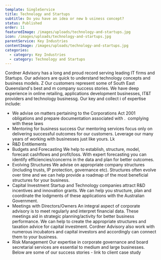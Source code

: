 ```yaml
---
template: SingleService
title: Technology and Startups
subtitle: Do you have an idea or new b usiness concept?
status: Published
order: 11
featuredImage: /images/uploads/technology-and-startups.jpg
icon: /images/uploads/technology-and-startups.jpg
parentService: Key Industries
contentImage: /images/uploads/technology-and-startups.jpg
categories:
  - category: Key Industries
  - category: Technology and Startups
---
```


Cordner Advisory has a long and proud record serving leading IT firms and Startups.
Our advisors are quick to understand technology concepts and business models. Z Our customers represent some of South East Queensland's best and m company success stories. We have deep experience in online retailing, applications development businesses, IT&T providers and technology businessg.
Our key and collect ​i​ of expertise include:

- We advise on matters pertaining to the Corporations Act 2001 obligations and prepare​ documentation associated with . ​ ​complying with these laws
- Mentoring for business success Our mentoring services focus only on
  delivering successful outcomes for our customers. Leverage our many years of working with businesses just like yours. Lk
- R&D Entitlements
- Budgets and Forecasting
  We help to establish, structure, model,
  forecast cashflows and profit/loss. With expert forecasting you can identify efficiencies/concerns in the data and plan for better outcomes.
- Evolving Structures
  We advise on appropriate company
  structures (including trusts, IP protection, governance etc). Structures often evolve over time and we can help provide a roadmap of the most beneficial structures for your business.
- Capital Investment
  Startup and Technology companies attract R&D incentives and innovation grants. We can help you structure, plan and coordinate the lodgments of these applications with the Australian Government.
- Meetings with Directors/Owners An integral aspect of corporate
  advisory is to meet regularly and interpret financial data. These meetings aid in strategic planning/activity for better business performance.
  We can help to create the appropriate structures and taxation advice for capital investment. Cordner Advisory also work with numerous incubators and capital investors and accordingly can connect them to your business.
- Risk Management
  Our expertise in corporate governance
  and board secretarial services are essential to medium and large businesses.
  Below are some of our success stories - link to client case study
